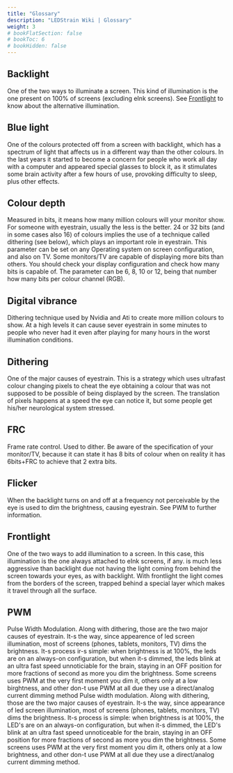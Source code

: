 ```yaml
---
title: "Glossary"
description: "LEDStrain Wiki | Glossary"
weight: 3
# bookFlatSection: false
# bookToc: 6
# bookHidden: false
---
```


## Backlight 
One of the two ways to illuminate a screen. This kind of illumination is the one present on 100% of screens (excluding eInk screens). See [Frontlight](/docs/appendix/glossary/#frontlight) to know about the alternative illumination.

## Blue light
One of the colours protected off from a screen with backlight, which has a spectrum of light that affects us in a different way than the other colours. In the last years it started to become a concern for people who work all day with a computer and appeared special glasses to block it, as it stimulates some brain activity after a few hours of use, provoking difficulty to sleep, plus other effects.

## Colour depth
Measured in bits, it means how many million colours will your monitor show. For someone with eyestrain, usually the less is the better. 24 or 32 bits (and in some cases also 16) of colours implies the use of a technique called dithering (see below), which plays an important role in eyestrain. This parameter can be set on any Operating system on screen configuration, and also on TV. Some monitors/TV are capable of displaying more bits than others. You should check your display configuration and check how many bits is capable of. The parameter can be 6, 8, 10 or 12, being that number how many bits per colour channel (RGB).

## Digital vibrance
Dithering technique used by Nvidia and Ati to create more million colours to show. At a high levels it can cause sever eyestrain in some minutes to people who never had it even after playing for many hours in the worst illumination conditions.

## Dithering
One of the major causes of eyestrain. This is a strategy which uses ultrafast colour changing pixels to cheat the eye obtaining a colour that was not supposed to be possible of being displayed by the screen. The translation of pixels happens at a speed the eye can notice it, but some people get his/her neurological system stressed.

## FRC
Frame rate control. Used to dither. Be aware of the specification of your monitor/TV, because it can state it has 8 bits of colour when on reality it has 6bits+FRC to achieve that 2 extra bits.

## Flicker
When the backlight turns on and off at a frequency not perceivable by the eye is used to dim the brightness, causing eyestrain. See PWM to further information.

## Frontlight
One of the two ways to add illumination to a screen. In this case, this illumination is the one always attached to eInk screens, if any. is much less aggressive than backlight due not having the light coming from behind the screen towards your eyes, as with backlight. With frontlight the light comes from the borders of the screen, trapped behind a special layer which makes it travel through all the surface.

## PWM
Pulse Width Modulation. Along with dithering, those are the two major causes of eyestrain. It-s the way, since appearence of led screen illumination, most of screens (phones, tablets, monitors, TV) dims the brightness. It-s process ir-s simple: when brightness is at 100%, the leds are on an always-on configuration, but when it-s dimmed, the leds blink at an ultra fast speed unnoticiable for the brain, staying in an OFF position for more fractions of second as more you dim the brightness. Some screens uses PWM at the very first moment you dim it, others only at a low birghtness, and other don-t use PWM at all due they use a direct/analog current dimming method
Pulse width modulation. Along with dithering, those are the two major causes of eyestrain. It-s the way, since appearance of led screen illumination, most of screens (phones, tablets, monitors, TV) dims the brightness. It-s process is simple: when brightness is at 100%, the LED's are on an always-on configuration, but when it-s dimmed, the LED's blink at an ultra fast speed unnoticeable for the brain, staying in an OFF position for more fractions of second as more you dim the brightness. Some screens uses PWM at the very first moment you dim it, others only at a low brightness, and other don-t use PWM at all due they use a direct/analog current dimming method.
